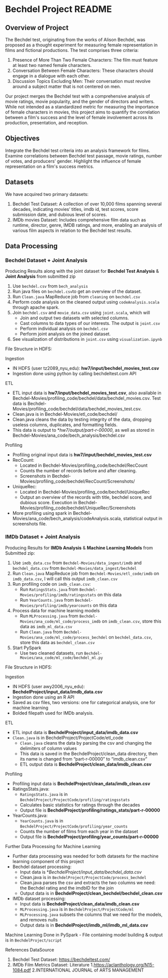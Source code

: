 # Bechdel Project README

## Overview of Project

The Bechdel test, originating from the works of Alison Bechdel, was proposed as a thought experiment for measuring female representation in films and fictional productions. The test comprises three criteria:
1. Presence of More Than Two Female Characters: The film must feature at least two named female characters.
2. Conversation Between Female Characters: These characters should engage in a dialogue with each other.
3. Discussion Topics Excluding Men: Their conversation must revolve around a subject matter that is not centered on men.

Our project merges the Bechdel test with a comprehensive analysis of movie ratings, movie popularity, and the gender of directors and writers. While not intended as a standardized metric for measuring the importance of female characters in movies, this project aims to quantify the correlation between a film's success and the level of female involvement across its production, presentation, and reception.

## Objectives

Integrate the Bechdel test criteria into an analysis framework for films.
Examine correlations between Bechdel test passage, movie ratings, number of votes, and producers’ gender.
Highlight the influence of female representation on a film's success metrics.

## Datasets

We have acquired two primary datasets:

1. Bechdel Test Dataset: A collection of over 10,000 films spanning several decades, indicating movies’ titles, imdb id, test scores, score submission date, and dubious level of scores.
2. IMDb movies Dataset: Includes comprehensive film data such as runtime, director, genre, IMDB ratings, and more, enabling an analysis of various film aspects in relation to the Bechdel test results.

## Data Processing

### Bechdel Dataset + Joint Analysis

Producing Results along with the joint dataset for **Bechdel Test Analysis** & **Joint Analysis** from submitted zip
1. Use `bechdel.csv` from `bech_analysis`
2. Run java files on `bechdel.csv`to get an overview of the dataset.
3. Run `Clean.java` MapReduce job from `cleaning` on `bechdel.csv`
4. Perform code analysis on the cleaned output using `codeAnalysis.scala` through apache spark. 
5. Join `bechdel.csv` and `movie_data.csv` using `joint.scala`, which will
    - Join and output two datasets with selected columns.
    - Cast columns to data types of our interests.  The output is `joint.csv`
    - Perform individual analysis on `bechdel.csv`
    - Perform joint analysis on the joined dataset.
6. See visualization of distributions in `joint.csv` using `visualization.ipynb`


File Structure in HDFS:

Ingestion 
- IN HDFS (user tz2089_nyu_edu): **hw7/input/bechdel_movies_test.csv**
- Ingestion done using python by calling bechdeltest.com API

ETL
- ETL input data is **hw7/input/bechdel_movies_test.csv**, also available in Bechdel-Movies/profiling_code/bechdel/data/bechdel_movies.csv. Test data is Bechdel-Movies/profiling_code/bechdel/data/bechdel_movies_test.csv.
- Clean.java is in Bechdel-Movies/etl_code/bechdel/
- Clean.java cleans the data by testing integrity of the data, dropping useless columns, duplicates, and formatting fields. 
- This data is output to **hw7/output/part-r-00000*, as well as stored in Bechdel-Movies/ana_code/bech_analysis/bechdel.csv

Profiling
- Profiling original input data is **hw7/input/bechdel_movies_test.csv**
- RecCount:
    - Located in Bechdel-Movies/profiling_code/bechdel/RecCount
    - Counts the number of records before and after cleaning.
    - Screenshots in Bechdel-Movies/profiling_code/bechdel/RecCount/Screenshots/
- UniqueRec:
    - Located in Bechdel-Movies/profiling_code/bechdel/UniqueRec
    - Output an overview of the records with title, bechdel score, and dubious score. Execution in  Bechdel-Movies/profiling_code/bechdel/UniqueRec/Screenshots
- More profiling using spark in Bechdel-Movies/ana_code/bech_analysis/codeAnalysis.scala, statistical output in screenshots file. 


### IMDb Dataset + Joint Analysis

Producing Results for **IMDb Analysis** & **Machine Learning Models** from Submitted zip:

1. Use `imdb_data.csv` from `Bechdel-Movies/data_ingest/imdb` and `bechdel_data.csv` from `Bechdel-Movies/data_ingest/bechdel`
2. Run `Clean.java` MapReduce job from `Bechdel-Movies/etl_code/imdb` on `imdb_data.csv`, I will call this output `imdb_clean.csv`
3. Run profiling code on `imdb_clean.csv`:
    - Run `RatingsStats.java` from `Bechdel-Movies/profiling/imdb/ratingsstats` on this data
    - Run `YearCounts.java` from `Bechdel-Movies/profiling/imdb/yearcounts` on this data
4. Process data for machine learning models
    - Run `MLProcessing.java` from `Bechdel-Movies/ana_code/ml_code/process_imdb` on `imdb_clean.csv`, store this data as `imdb_ml_data.csv`
    - Run `Clean.java` from `Bechdel-Movies/ana_code/ml_code/process_bechdel` on `bechdel_data.csv`, store this data as `bechdel_clean.csv`
5. Start PySpark
    - Use two cleaned datasets, run `Bechdel-Movies/ana_code/ml_code/bechdel_ml.py`

File Structure in HDFS:

Ingestion
- IN HDFS (user awy2006_nyu_edu): **BechdelProject/input_data/imdb_data.csv** 
- Ingestion done using an R API
- Saved as csv files, two versions: one for categorical analysis, one for machine learning 
- Bolded filepath used for IMDb analysis.

ETL
- ETL input data is **BechdelProject/input_data/imdb_data.csv**
- `Clean.java` is in BechdelProject/ProjectCode/etl_code
    - `Clean.java` cleans the data by parsing the csv and changing the delimiters of column values
    - This data is saved in the BechdelProject/clean_data directory, then its name is changed from “part-r-00000” to “imdb_clean.csv”
    - ETL output data is **BechdelProject/clean_data/imdb_clean.csv**

Profiling
- Profiling input data is **BechdelProject/clean_data/imdb_clean.csv**
- RatingsStats.java:
    - `RatingsStats.java` is in `BechdelProject/ProjectCode/profiling/ratingsstats`
    - Calculates basic statistics for ratings through the decades
    - Output file is **BechdelProject/profiling/ratings_stats/part-r-00000**
- YearCounts.java:
    - `YearCounts.java` is in `BechdelProject/ProjectCode/profiling/year_counts`
    - Counts the number of films from each year in the dataset
    - Output file is **BechdelProject/profiling/year_counts/part-r-00000**

Further Data Processing for Machine Learning
- Further data processing was needed for both datasets for the machine learning component of this project
- Bechdel dataset processing:
    - Input data is **BechdelProject/input_data/bechdel_data.csv*
    - Clean.java is in `BechdelProject/ProjectCode/process_bechdel`
    - Clean.java parses the csv and extracts the two columns we need: the Bechdel rating and the imdbID for the join
    - Output data is in **BechdelProject/clean_bechdel/bechdel_clean.csv**
- IMDb dataset processing:
    - Input data is **BechdelProject/clean_data/imdb_clean.csv**
    - `MLProcessing.java` is in `BechdelProject/ProjectCode/ml`
    - `MLProcessing.java` subsets the columns that we need for the models, and removes nulls
    - Output data is in **BechdelProject/imdb_ml/imdb_ml_data.csv**

Machine Learning Done in PySpark
    - File containing model building & output is in `BechdelProject/script`

References
DataSource
1. Bechdel Test Dataset: https://bechdeltest.com/
2. IMDb Film Metrics Dataset: 
Literature
	1.https://aclanthology.org/N15-1084.pdf
	2.INTERNATIONAL JOURNAL of ARTS MANAGEMENT